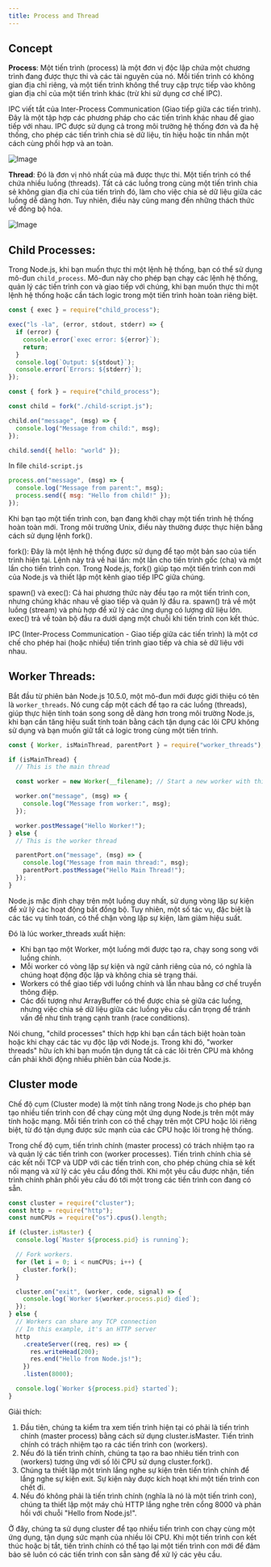 ```yaml
---
title: Process and Thread
---
```


## Concept

**Process**: Một tiến trình (process) là một đơn vị độc lập chứa một chương trình đang được thực thi và các tài nguyên của nó. Mỗi tiến trình có không gian địa chỉ riêng, và một tiến trình không thể truy cập trực tiếp vào không gian địa chỉ của một tiến trình khác (trừ khi sử dụng cơ chế IPC).

IPC viết tắt của Inter-Process Communication (Giao tiếp giữa các tiến trình). Đây là một tập hợp các phương pháp cho các tiến trình khác nhau để giao tiếp với nhau. IPC được sử dụng cả trong môi trường hệ thống đơn và đa hệ thống, cho phép các tiến trình chia sẻ dữ liệu, tín hiệu hoặc tin nhắn một cách cùng phối hợp và an toàn.

![Image](https://raw.githubusercontent.com/quankori/quankori.github.io/master/src/images/programming/2.png)

**Thread**: Đó là đơn vị nhỏ nhất của mã được thực thi. Một tiến trình có thể chứa nhiều luồng (threads). Tất cả các luồng trong cùng một tiến trình chia sẻ không gian địa chỉ của tiến trình đó, làm cho việc chia sẻ dữ liệu giữa các luồng dễ dàng hơn. Tuy nhiên, điều này cũng mang đến những thách thức về đồng bộ hóa.

![Image](https://raw.githubusercontent.com/quankori/quankori.github.io/master/src/images/programming/6.png)

## Child Processes:

Trong Node.js, khi bạn muốn thực thi một lệnh hệ thống, bạn có thể sử dụng mô-đun `child_process`. Mô-đun này cho phép bạn chạy các lệnh hệ thống, quản lý các tiến trình con và giao tiếp với chúng, khi bạn muốn thực thi một lệnh hệ thống hoặc cần tách logic trong một tiến trình hoàn toàn riêng biệt.

```js
const { exec } = require("child_process");

exec("ls -la", (error, stdout, stderr) => {
  if (error) {
    console.error(`exec error: ${error}`);
    return;
  }
  console.log(`Output: ${stdout}`);
  console.error(`Errors: ${stderr}`);
});
```

```js
const { fork } = require("child_process");

const child = fork("./child-script.js");

child.on("message", (msg) => {
  console.log("Message from child:", msg);
});

child.send({ hello: "world" });
```

In file `child-script.js`

```js
process.on("message", (msg) => {
  console.log("Message from parent:", msg);
  process.send({ msg: "Hello from child!" });
});
```

Khi bạn tạo một tiến trình con, bạn đang khởi chạy một tiến trình hệ thống hoàn toàn mới. Trong môi trường Unix, điều này thường được thực hiện bằng cách sử dụng lệnh fork().

fork(): Đây là một lệnh hệ thống được sử dụng để tạo một bản sao của tiến trình hiện tại. Lệnh này trả về hai lần: một lần cho tiến trình gốc (cha) và một lần cho tiến trình con. Trong Node.js, fork() giúp tạo một tiến trình con mới của Node.js và thiết lập một kênh giao tiếp IPC giữa chúng.

spawn() và exec(): Cả hai phương thức này đều tạo ra một tiến trình con, nhưng chúng khác nhau về giao tiếp và quản lý đầu ra. spawn() trả về một luồng (stream) và phù hợp để xử lý các ứng dụng có lượng dữ liệu lớn. exec() trả về toàn bộ đầu ra dưới dạng một chuỗi khi tiến trình con kết thúc.

IPC (Inter-Process Communication - Giao tiếp giữa các tiến trình) là một cơ chế cho phép hai (hoặc nhiều) tiến trình giao tiếp và chia sẻ dữ liệu với nhau.

## Worker Threads:

Bắt đầu từ phiên bản Node.js 10.5.0, một mô-đun mới được giới thiệu có tên là `worker_threads`. Nó cung cấp một cách để tạo ra các luồng (threads), giúp thực hiện tính toán song song dễ dàng hơn trong môi trường Node.js, khi bạn cần tăng hiệu suất tính toán bằng cách tận dụng các lõi CPU không sử dụng và bạn muốn giữ tất cả logic trong cùng một tiến trình.

```js
const { Worker, isMainThread, parentPort } = require("worker_threads");

if (isMainThread) {
  // This is the main thread

  const worker = new Worker(__filename); // Start a new worker with this file

  worker.on("message", (msg) => {
    console.log("Message from worker:", msg);
  });

  worker.postMessage("Hello Worker!");
} else {
  // This is the worker thread

  parentPort.on("message", (msg) => {
    console.log("Message from main thread:", msg);
    parentPort.postMessage("Hello Main Thread!");
  });
}
```

Node.js mặc định chạy trên một luồng duy nhất, sử dụng vòng lặp sự kiện để xử lý các hoạt động bất đồng bộ. Tuy nhiên, một số tác vụ, đặc biệt là các tác vụ tính toán, có thể chặn vòng lặp sự kiện, làm giảm hiệu suất.

Đó là lúc worker_threads xuất hiện:

- Khi bạn tạo một Worker, một luồng mới được tạo ra, chạy song song với luồng chính.
- Mỗi worker có vòng lặp sự kiện và ngữ cảnh riêng của nó, có nghĩa là chúng hoạt động độc lập và không chia sẻ trạng thái.
- Workers có thể giao tiếp với luồng chính và lẫn nhau bằng cơ chế truyền thông điệp.
- Các đối tượng như ArrayBuffer có thể được chia sẻ giữa các luồng, nhưng việc chia sẻ dữ liệu giữa các luồng yêu cầu cẩn trọng để tránh vấn đề như tình trạng cạnh tranh (race conditions).

Nói chung, "child processes" thích hợp khi bạn cần tách biệt hoàn toàn hoặc khi chạy các tác vụ độc lập với Node.js. Trong khi đó, "worker threads" hữu ích khi bạn muốn tận dụng tất cả các lõi trên CPU mà không cần phải khởi động nhiều phiên bản của Node.js.

## Cluster mode

Chế độ cụm (Cluster mode) là một tính năng trong Node.js cho phép bạn tạo nhiều tiến trình con để chạy cùng một ứng dụng Node.js trên một máy tính hoặc mạng. Mỗi tiến trình con có thể chạy trên một CPU hoặc lõi riêng biệt, từ đó tận dụng được sức mạnh của các CPU hoặc lõi trong hệ thống.

Trong chế độ cụm, tiến trình chính (master process) có trách nhiệm tạo ra và quản lý các tiến trình con (worker processes). Tiến trình chính chia sẻ các kết nối TCP và UDP với các tiến trình con, cho phép chúng chia sẻ kết nối mạng và xử lý các yêu cầu đồng thời. Khi một yêu cầu được nhận, tiến trình chính phân phối yêu cầu đó tới một trong các tiến trình con đang có sẵn.

```js
const cluster = require("cluster");
const http = require("http");
const numCPUs = require("os").cpus().length;

if (cluster.isMaster) {
  console.log(`Master ${process.pid} is running`);

  // Fork workers.
  for (let i = 0; i < numCPUs; i++) {
    cluster.fork();
  }

  cluster.on("exit", (worker, code, signal) => {
    console.log(`Worker ${worker.process.pid} died`);
  });
} else {
  // Workers can share any TCP connection
  // In this example, it's an HTTP server
  http
    .createServer((req, res) => {
      res.writeHead(200);
      res.end("Hello from Node.js!");
    })
    .listen(8000);

  console.log(`Worker ${process.pid} started`);
}
```

Giải thích:

1. Đầu tiên, chúng ta kiểm tra xem tiến trình hiện tại có phải là tiến trình chính (master process) bằng cách sử dụng cluster.isMaster. Tiến trình chính có trách nhiệm tạo ra các tiến trình con (workers).
2. Nếu đó là tiến trình chính, chúng ta tạo ra bao nhiêu tiến trình con (workers) tương ứng với số lõi CPU sử dụng cluster.fork().
3. Chúng ta thiết lập một trình lắng nghe sự kiện trên tiến trình chính để lắng nghe sự kiện exit. Sự kiện này được kích hoạt khi một tiến trình con chết đi.
4. Nếu đó không phải là tiến trình chính (nghĩa là nó là một tiến trình con), chúng ta thiết lập một máy chủ HTTP lắng nghe trên cổng 8000 và phản hồi với chuỗi "Hello from Node.js!".

Ở đây, chúng ta sử dụng cluster để tạo nhiều tiến trình con chạy cùng một ứng dụng, tận dụng sức mạnh của nhiều lõi CPU. Khi một tiến trình con kết thúc hoặc bị tắt, tiến trình chính có thể tạo lại một tiến trình con mới để đảm bảo sẽ luôn có các tiến trình con sẵn sàng để xử lý các yêu cầu.

